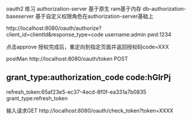 oauth2 练习
authorization-server 基于原生
ram基于内存
db-authorization-baseserver 基于自定义权限角色在authorization-server基础上


http://localhost:8080/oauth/authorize?client_id=clientId&response_type=code
username:admin
pwd:1234

点击approve 授权完成后，重定向到指定页面并返回授权码code=XXX

postMan 
http://localhost:8080/oauth/token POST

grant_type:authorization_code
code:hGlrPj
-------
refresh_token:65af23e5-ec37-4ecd-8f0f-ea331a7b0835
grant_type:refresh_token



输入请求GET  http://localhost:8080/oauth/check_token?token=XXXX



